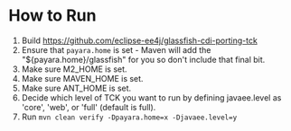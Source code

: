 # How to Run
1. Build https://github.com/eclipse-ee4j/glassfish-cdi-porting-tck
2. Ensure that `payara.home` is set - Maven will add the "${payara.home}/glassfish" for you so don't include that final bit.
3. Make sure M2_HOME is set.
4. Make sure MAVEN_HOME is set.
5. Make sure ANT_HOME is set.
6. Decide which level of TCK you want to run by defining javaee.level as 'core', 'web', or 'full' (default is full).
6. Run `mvn clean verify -Dpayara.home=x -Djavaee.level=y`

